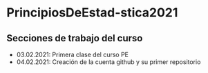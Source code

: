 # PrincipiosDeEstad-stica2021



## Secciones de trabajo del curso

+ 03.02.2021: Primera clase del curso PE
+ 04.02.2021: Creación de la cuenta github y su primer repositorio
